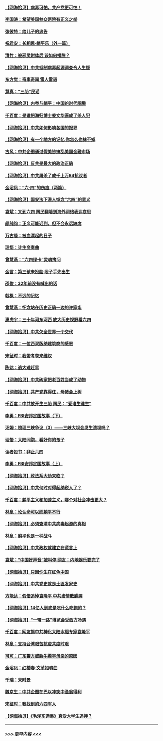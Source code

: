 #### [【网海拾贝】病毒可怕，共产党更可怕！](../pages/nsc993/n13020728.md?t=06150402) 
#### [李国涛：希望美国参众两院有正义之举](../pages/nsc993/n13020674.md?t=06150402) 
#### [张彼特：给儿子的忠告](../pages/nsc993/n13018934.md?t=06150402) 
#### [祝君安：长相思‧躺平乐（外一篇）](../pages/nsc993/n13018923.md?t=06150402) 
#### [清竹：被邪灵附体后 该如何摆脱？](../pages/nsc993/n13018877.md?t=06150402) 
#### [【网海拾贝】中共抵制病毒起源调查令人生疑](../pages/nsc993/n13017785.md?t=06150402) 
#### [东方觉：奇事奇闻 雷人雷语](../pages/nsc993/n13017577.md?t=06150402) 
#### [慧真：“三胎”民谣](../pages/nsc993/n13017394.md?t=06150402) 
#### [【网海拾贝】内卷与躺平：中国的时代图腾](../pages/nsc993/n13016128.md?t=06150402) 
#### [千百度：是谁把海归博士姜文华逼成了杀人犯](../pages/nsc993/n13015218.md?t=06150402) 
#### [【网海拾贝】中共如何影响各国的报导](../pages/nsc993/n13012599.md?t=06150402) 
#### [【网海拾贝】有一个地方的记忆 你怎么也抹不掉](../pages/nsc993/n13009802.md?t=06150402) 
#### [古风：中共企图通过假美钞搞乱美国金融市场](../pages/nsc993/n13009626.md?t=06150402) 
#### [【网海拾贝】反共是最大的政治正确](../pages/nsc993/n13007051.md?t=06150402) 
#### [【网海拾贝】中共屠杀了成千上万64抗议者](../pages/nsc993/n13002713.md?t=06150402) 
#### [金浴凤：“六·四”的伤痕（两篇）](../pages/nsc993/n13001719.md?t=06150402) 
#### [【网海拾贝】国安法下港人悼念“六四”的意义](../pages/nsc993/n13001039.md?t=06150402) 
#### [袁斌：又到六四 网民翻墙到海外网络表达哀思](../pages/nsc993/n13000995.md?t=06150402) 
#### [颜纯钩：正义可能迟到，但不会永远缺席](../pages/nsc993/n13000920.md?t=06150402) 
#### [万古缘：被血漂起的日子](../pages/nsc993/n13000914.md?t=06150402) 
#### [理悟：计生变奏曲](../pages/nsc993/n13000414.md?t=06150402) 
#### [曾慧燕：“六四绿卡”灵魂拷问](../pages/nsc993/n13000277.md?t=06150402) 
#### [金言：第三孩未投胎 段子手先出生](../pages/nsc993/n13000215.md?t=06150402) 
#### [邵俊：32年前没有喊出的话](../pages/nsc993/n13000181.md?t=06150402) 
#### [戟枫：不远的记忆](../pages/nsc993/n13000121.md?t=06150402) 
#### [曾慧燕：怀念站在历史正确一边的许家屯](../pages/nsc993/n13000073.md?t=06150402) 
#### [惠虎宇：三十年河东河西 放大历史视野看六四](../pages/nsc993/n13000018.md?t=06150402) 
#### [【网海拾贝】中共欠全世界一个交代](../pages/nsc993/n12998706.md?t=06150402) 
#### [千百度：一位西双版纳建筑商的感恩](../pages/nsc993/n12998487.md?t=06150402) 
#### [宋征时：我带考卷来维权](../pages/nsc993/n12994088.md?t=06150402) 
#### [陈达：逃大难赶早](../pages/nsc993/n12993569.md?t=06150402) 
#### [【网海拾贝】中共砖家把老百姓当成了动物](../pages/nsc993/n12993483.md?t=06150402) 
#### [【网海拾贝】共产党靠得住，母猪会上树](../pages/nsc993/n12990730.md?t=06150402) 
#### [千百度：中共放开生三胎 网民：“爱谁生谁生”](../pages/nsc993/n12990644.md?t=06150402) 
#### [李勇：FBI安邦定国故事（下）](../pages/nsc993/n12987854.md?t=06150402) 
#### [汤姆：梳理三峡争议（3）——三峡大坝会发生溃坝吗？](../pages/nsc993/n12989806.md?t=06150402) 
#### [理悟：大陆同胞，看好你的孩子](../pages/nsc993/n12989778.md?t=06150402) 
#### [读者投书：非止六四](../pages/nsc993/n12989673.md?t=06150402) 
#### [李勇：FBI安邦定国故事（上）](../pages/nsc993/n12987749.md?t=06150402) 
#### [【网海拾贝】政法系大劫来临？](../pages/nsc993/n12987596.md?t=06150402) 
#### [【网海拾贝】中共何时对得起纳税人了？](../pages/nsc993/n12985578.md?t=06150402) 
#### [千百度：躺平主义和加速主义，哪个对社会冲击更大？](../pages/nsc993/n12985512.md?t=06150402) 
#### [林泉：论认命可以而躺平不行](../pages/nsc993/n12985505.md?t=06150402) 
#### [【网海拾贝】必须查清中共病毒起源的真相](../pages/nsc993/n12984276.md?t=06150402) 
#### [林泉：躺平也是一种战斗](../pages/nsc993/n12984194.md?t=06150402) 
#### [【网海拾贝】中共政权就建立在谎言上](../pages/nsc993/n12981880.md?t=06150402) 
#### [袁斌：“中国好声音”被叫停 网友：内地娱乐要完了](../pages/nsc993/n12981826.md?t=06150402) 
#### [【网海拾贝】只因你生在红色中国](../pages/nsc993/n12979096.md?t=06150402) 
#### [【网海拾贝】中共党史就是土匪发家史](../pages/nsc993/n12976478.md?t=06150402) 
#### [方能达：假借追悼袁隆平 中共虚情散臊腥](../pages/nsc993/n12976396.md?t=06150402) 
#### [【网海拾贝】14亿人到底是吃什么吃饱的？](../pages/nsc993/n12974125.md?t=06150402) 
#### [【网海拾贝】“一带一路”博览会受西方冷遇](../pages/nsc993/n12971787.md?t=06150402) 
#### [千百度：网友揭中共神化大陆水稻专家袁隆平](../pages/nsc993/n12971733.md?t=06150402) 
#### [林泉：支持台湾艰苦抗疫共度时艰](../pages/nsc993/n12971350.md?t=06150402) 
#### [可可：广东警方威胁牛腾宇母亲的原因](../pages/nsc993/n12971100.md?t=06150402) 
#### [金浴凤：红楼春·文革招魂曲](../pages/nsc993/n12970354.md?t=06150402) 
#### [千瑞：末时景](../pages/nsc993/n12970337.md?t=06150402) 
#### [魏京生：中共企图在巴以冲突中渔翁得利](../pages/nsc993/n12970286.md?t=06150402) 
#### [宋征时：我找到的六四军人](../pages/nsc993/n12970213.md?t=06150402) 
#### [【网海拾贝】《毛泽东选集》真受大学生追捧？](../pages/nsc993/n12968779.md?t=06150402) 

----
#### [ >>> 更早内容 <<< ](../indexes/nsc993-earlier.md)
